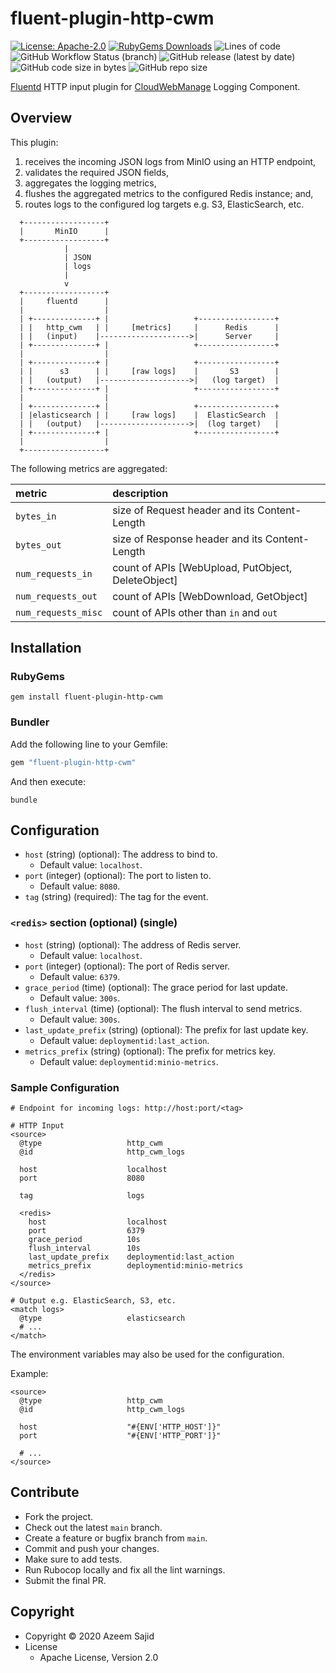 # fluent-plugin-http-cwm

[![License: Apache-2.0](https://img.shields.io/badge/License-Apache-blue.svg?style=flat-square)](https://github.com/iamAzeem/fluent-plugin-http-cwm/blob/master/LICENSE)
[![RubyGems Downloads](https://img.shields.io/gem/dt/fluent-plugin-http-cwm?color=blue&style=flat-square&label=Downloads)](https://rubygems.org/gems/fluent-plugin-http-cwm)
![Lines of code](https://img.shields.io/tokei/lines/github/iamAzeem/fluent-plugin-http-cwm?label=LOC&style=flat-square)
![GitHub Workflow Status (branch)](https://img.shields.io/github/workflow/status/iamAzeem/fluent-plugin-http-cwm/ci/main?label=Build&style=flat-square)
![GitHub release (latest by date)](https://img.shields.io/github/v/release/iamAzeem/fluent-plugin-http-cwm?label=Release&style=flat-square)
![GitHub code size in bytes](https://img.shields.io/github/languages/code-size/iamAzeem/fluent-plugin-http-cwm?label=Code%20Size&style=flat-square)
![GitHub repo size](https://img.shields.io/github/repo-size/iamAzeem/fluent-plugin-http-cwm?label=Repo%20Size&style=flat-square)

[Fluentd](https://fluentd.org/) HTTP input plugin for
[CloudWebManage](https://github.com/CloudWebManage) Logging Component.

## Overview

This plugin:

1. receives the incoming JSON logs from MinIO using an HTTP endpoint,
2. validates the required JSON fields,
3. aggregates the logging metrics,
4. flushes the aggregated metrics to the configured Redis instance; and,
5. routes logs to the configured log targets e.g. S3, ElasticSearch, etc.

```text
  +------------------+
  |       MinIO      |
  +------------------+
            |
            | JSON
            | logs
            |
            v
  +------------------+
  |     fluentd      |
  |                  |
  | +--------------+ |                   +-----------------+
  | |   http_cwm   | |     [metrics]     |      Redis      |
  | |   (input)    |-------------------->|      Server     |
  | +--------------+ |                   +-----------------+
  |                  |
  | +--------------+ |                   +-----------------+
  | |      s3      | |     [raw logs]    |       S3        |
  | |   (output)   |-------------------->|   (log target)  |
  | +--------------+ |                   +-----------------+
  |                  |
  | +--------------+ |                   +-----------------+
  | |elasticsearch | |     [raw logs]    |  ElasticSearch  |
  | |   (output)   |-------------------->|  (log target)   |
  | +--------------+ |                   +-----------------+
  |                  |
  +------------------+
```

The following metrics are aggregated:

| metric              | description                                         |
|:--------------------|:----------------------------------------------------|
| `bytes_in`          | size of Request header and its Content-Length       |
| `bytes_out`         | size of Response header and its Content-Length      |
| `num_requests_in`   | count of APIs [WebUpload, PutObject, DeleteObject]  |
| `num_requests_out`  | count of APIs [WebDownload, GetObject]              |
| `num_requests_misc` | count of APIs other than `in` and `out`             |

## Installation

### RubyGems

```shell
gem install fluent-plugin-http-cwm
```

### Bundler

Add the following line to your Gemfile:

```ruby
gem "fluent-plugin-http-cwm"
```

And then execute:

```shell
bundle
```

## Configuration

* `host` (string) (optional): The address to bind to.
  * Default value: `localhost`.
* `port` (integer) (optional): The port to listen to.
  * Default value: `8080`.
* `tag` (string) (required): The tag for the event.

### `<redis>` section (optional) (single)

* `host` (string) (optional): The address of Redis server.
  * Default value: `localhost`.
* `port` (integer) (optional): The port of Redis server.
  * Default value: `6379`.
* `grace_period` (time) (optional): The grace period for last update.
  * Default value: `300s`.
* `flush_interval` (time) (optional): The flush interval to send metrics.
  * Default value: `300s`.
* `last_update_prefix` (string) (optional): The prefix for last update key.
  * Default value: `deploymentid:last_action`.
* `metrics_prefix` (string) (optional): The prefix for metrics key.
  * Default value: `deploymentid:minio-metrics`.

### Sample Configuration

```text
# Endpoint for incoming logs: http://host:port/<tag>

# HTTP Input
<source>
  @type                   http_cwm
  @id                     http_cwm_logs

  host                    localhost
  port                    8080

  tag                     logs

  <redis>
    host                  localhost
    port                  6379
    grace_period          10s
    flush_interval        10s
    last_update_prefix    deploymentid:last_action
    metrics_prefix        deploymentid:minio-metrics
  </redis>
</source>

# Output e.g. ElasticSearch, S3, etc.
<match logs>
  @type                   elasticsearch
  # ...
</match>
```

The environment variables may also be used for the configuration.

Example:

```text
<source>
  @type                   http_cwm
  @id                     http_cwm_logs

  host                    "#{ENV['HTTP_HOST']}"
  port                    "#{ENV['HTTP_PORT']}"

  # ...
</source>
 ```

## Contribute

* Fork the project.
* Check out the latest `main` branch.
* Create a feature or bugfix branch from `main`.
* Commit and push your changes.
* Make sure to add tests.
* Run Rubocop locally and fix all the lint warnings.
* Submit the final PR.

## Copyright

* Copyright &copy; 2020 Azeem Sajid
* License
  * Apache License, Version 2.0
